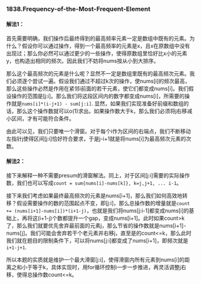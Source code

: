 ### 1838.Frequency-of-the-Most-Frequent-Element

#### 解法1：
首先需要明确，我们操作后最终得到的最高频率元素一定是数组中既有的元素。为什么？假设你可以通过操作，得到一个最高频率的元素是x，且x在原数组中没有出现过；那么你必然可以通过更少的一些操作，使得原数组里恰好比x小的元素y，也构造出相同的频次。因此我们不妨将nums按从小到大排序。

那么这个最高频次的元素是什么呢？显然不一定是数组里既有的最高频次元素。我们必须逐个尝试一遍。假设我们通过不超过k次的操作，使nums[i]的频次最高，那么这些操作必然是作用在紧邻i前面的若干元素，使它们都变成nums[i]。我们假设操作的范围是[j:i]。那么我们将这段区间内的数字都变成nums[i]，所需要的操作就是`nums[i]*(i-j+1) - sum[j:i]`. 显然，如果我们实现准备好前缀和数组的话，那么这个操作数就可以o(1)求出。如果操作数大于k，那么我们必须将j右移减小区间，才有可能符合条件。

由此可以见，我们只要唯一个滑窗。对于每个i作为区间的右端点，我们不断移动左指针j使得区间[j:i]恰好符合要求，于是j-i+1就是将nums[i]为最高频次元素的次数。

#### 解法2：
接下来解释一种不需要presum的滑窗解法。同上，对于区间[j:i]需要的实际操作数，我们也可以写成```count = sum{nums[i]-nums[k]}, k=j,j+1, ... i-1```。

接下来我们考虑如果最终最高频次的元素是nums[i+1]，那么我们如何高效地转移？假设需要操作的数的范围起点不变，即[j:i]，那么总操作数的增量就是```count += (nums[i+1]-nums[i])*(i+1-j)```，也就是我们将nums[j:i-1]都变成nums[i]的基础上，再将这(i+1-j)个数都提升一个gap，变成nums[i+1]。此时如果count>k了，那么我们就要优先舍弃最前面的元素j，那么节省的操作数就是nums[i+1]-nums[j]。我们可能会舍弃若干个老元素并右移j，直至是的count<=k，那么此时我们就在题目的限制条件下，可以将nums[j:i]都变成了nums[i+1]，即频次就是```i+1-j+1```.

所以本题的实质就是维护一个最大滑窗[j:i]，使得滑窗内所有元素到nums[i]的距离之和小于等于k，具体实现时，用for循环控制i一步一步推进，再灵活调整j右移，使得总操作数count<=k。
